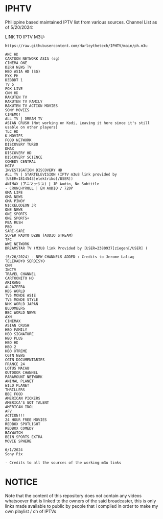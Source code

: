 # IPHTV
Philippine based maintained IPTV list from various sources.
Channel List as of 5/20/2024:

LINK TO IPTV M3U:
```
https://raw.githubusercontent.com/Harleythetech/IPHTV/main/ph.m3u
```

    ANC HD
    CARTOON NETWORK ASIA (sg)
    CINEMA ONE
    DZRH NEWS TV
    HBO ASIA HD (SG)
    MYX PH
    DZBBDT 1
    TV 5
    FOX LIVE
    CNN HD
    RAKUTEN TV
    RAKUTEN TV FAMILY
    RAKUTEN TV ACTION MOVIES
    SONY MOVIES
    CINEMO!
    ALL TV | DREAM TV
    ASIAN CRUSH (Not working on Kodi, Leaving it here since it's still usable on other players)
    TLC HD
    K-MOVIES
    FOOD NETWORK
    DISCOVERY TURBO
    DMAX
    DISCOVERY HD
    DISCOVERY SCIENCE
    COMEDY CENTRAL
    HGTV
    INVESTIGATION DISCOVERY HD
    ALL TV | STARTELEVISION (IPTV m3u8 link provided by [USER=1814543]elektriko[/USER])
    ANIMAX (アニマックス) | JP Audio, No Subtitle
    - CRUNCHYROLL | EN AUDIO / 720P
    GMA LIFE
    GMA NEWS
    GMA PINOY
    NICKELODEON JR
    ONE NEWS
    ONE SPORTS
    ONE SPORTS+
    PBA RUSH
    PBO
    SARI-SARI
    SUPER RADYO DZBB (AUDIO STREAM)
    TFC
    WWE NETWORK
    DREAMSTAR TV (M3U8 link Provided by [USER=2380937]ziegen[/USER] )
    
    (5/26/2024) - NEW CHANNELS ADDED : Credits to Jerome Laliag 
    TELERADYO SERBISYO
    CNN
    INCTV
    TRAVEL CHANNEL
    CARTOONITO HD
    ARIRANG
    ALJAZEERA
    KBS WORLD
    TV5 MONDE ASIE
    TV5 MONDE STYLE
    NHK WORLD JAPAN
    BLOOMBERG
    BBC WORLD NEWS
    AXN
    CINEMAX
    ASIAN CRUSH
    HBO FAMILY
    HBO SIGNATURE
    HBO PLUS
    HBO HD
    HBO 2
    HBO XTREME
    CGTN NEWS
    CGTN DOCUMENTARIES
    FRANCE 24
    LOTUS MACAU
    OUTDOOR CHANNEL
    PARAMOUNT NETWORK
    ANIMAL PLANET
    WILD PLANET
    THRILLERS
    BBC FOOD
    AMERICAN PICKERS
    AMERICA'S GOT TALENT
    AMERICAN IDOL
    AFV
    ACTION!!!
    24 HOUR FREE MOVIES
    REDBOX SPOTLIGHT
    REDBOX COMEDY
    BAYWATCH
    BEIN SPORTS EXTRA
    MOVIE SPHERE

    6/1/2024
    Sony Pix
    
    - Credits to all the sources of the working m3u links 


# NOTICE
Note that the content of this repository does not contain any videos whatsoever that is linked to the owners of the said broadcaster, this is only links made available to public by people that i compiled in order to make my own playlist / ch of IPTVs
